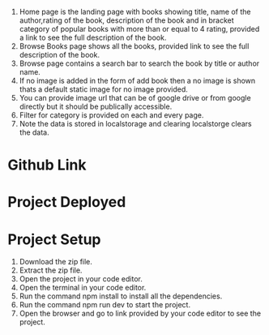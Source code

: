 1. Home page is the landing page with books showing title, name of the author,rating of the book, description of the book and in bracket category of popular books with more than or equal to 4 rating, provided a link to see the full description of the book.
2. Browse Books page shows all the books, provided link to see the full description of the book.
3. Browse page contains a search bar to search the book by title or author name.
4. If no image is added in the form of add book then a no image is shown thats a default static image for no image provided.
5. You can provide image url that can be of google drive or from google directly but it should be publically accessible.
6. Filter for category is provided on each and every page.
7. Note the data is stored in localstorage and clearing localstorge clears the data.

# Github Link



# Project Deployed



# Project Setup

1. Download the zip file.
2. Extract the zip file.
3. Open the project in your code editor.
4. Open the terminal in your code editor.
5. Run the command npm install to install all the dependencies.
6. Run the command npm run dev to start the project.
7. Open the browser and go to link provided by your code editor to see the project.
